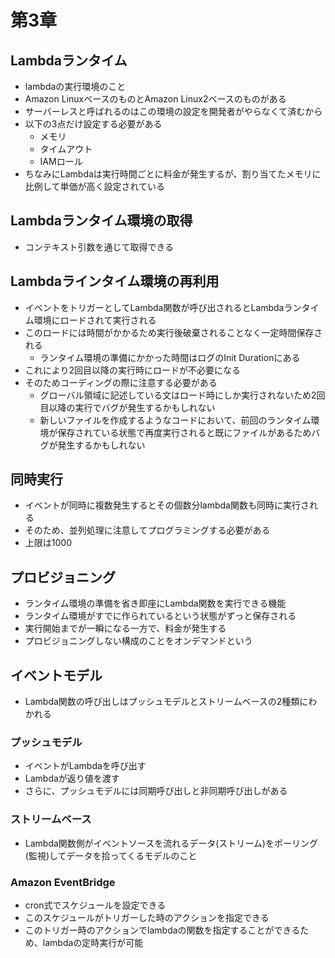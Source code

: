 # 第3章

## Lambdaランタイム
- lambdaの実行環境のこと
- Amazon LinuxベースのものとAmazon Linux2ベースのものがある
- サーバーレスと呼ばれるのはこの環境の設定を開発者がやらなくて済むから
- 以下の3点だけ設定する必要がある
  - メモリ
  - タイムアウト
  - IAMロール
- ちなみにLambdaは実行時間ごとに料金が発生するが、割り当てたメモリに比例して単価が高く設定されている

## Lambdaランタイム環境の取得
- コンテキスト引数を通じて取得できる

## Lambdaラインタイム環境の再利用
- イベントをトリガーとしてLambda関数が呼び出されるとLambdaランタイム環境にロードされて実行される
- このロードには時間がかかるため実行後破棄されることなく一定時間保存される
  - ランタイム環境の準備にかかった時間はログのInit Durationにある
- これにより2回目以降の実行時にロードが不必要になる
- そのためコーディングの際に注意する必要がある
  - グローバル領域に記述している文はロード時にしか実行されないため2回目以降の実行でバグが発生するかもしれない
  - 新しいファイルを作成するようなコードにおいて、前回のランタイム環境が保存されている状態で再度実行されると既にファイルがあるためバグが発生するかもしれない

## 同時実行
- イベントが同時に複数発生するとその個数分lambda関数も同時に実行される
- そのため、並列処理に注意してプログラミングする必要がある
- 上限は1000

## プロビジョニング
- ランタイム環境の準備を省き即座にLambda関数を実行できる機能
- ランタイム環境がすでに作られているという状態がずっと保存される
- 実行開始までが一瞬になる一方で、料金が発生する
- プロビジョニングしない構成のことをオンデマンドという

## イベントモデル
- Lambda関数の呼び出しはプッシュモデルとストリームベースの2種類にわかれる
### プッシュモデル
- イベントがLambdaを呼び出す
- Lambdaが返り値を渡す
- さらに、プッシュモデルには同期呼び出しと非同期呼び出しがある
### ストリームベース
- Lambda関数側がイベントソースを流れるデータ(ストリーム)をポーリング(監視)してデータを拾ってくるモデルのこと


### Amazon EventBridge
- cron式でスケジュールを設定できる
- このスケジュールがトリガーした時のアクションを指定できる
- このトリガー時のアクションでlambdaの関数を指定することができるため、lambdaの定時実行が可能
